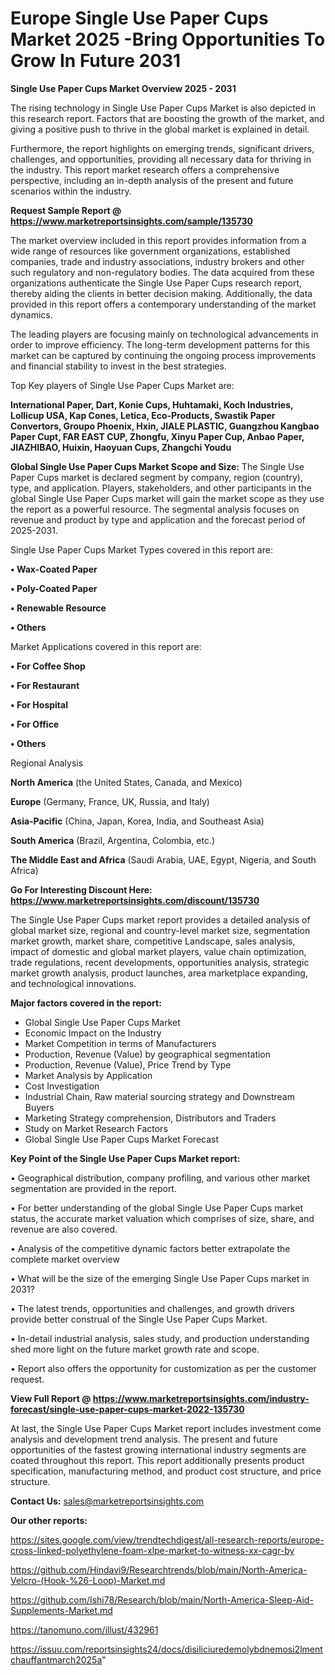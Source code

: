  # Europe Single Use Paper Cups Market 2025 -Bring Opportunities To Grow In Future 2031

<Strong> Single Use Paper Cups Market Overview 2025 - 2031</strong>

The rising technology in Single Use Paper Cups Market is also depicted in this research report. Factors that are boosting the growth of the market, and giving a positive push to thrive in the global market is explained in detail.

Furthermore, the report highlights on emerging trends, significant drivers, challenges, and opportunities, providing all necessary data for thriving in the industry. This report market research offers a comprehensive perspective, including an in-depth analysis of the present and future scenarios within the industry.

<strong>Request Sample Report @ <a href=https://www.marketreportsinsights.com/sample/135730>https://www.marketreportsinsights.com/sample/135730</a></strong>

The market overview included in this report provides information from a wide range of resources like government organizations, established companies, trade and industry associations, industry brokers and other such regulatory and non-regulatory bodies. The data acquired from these organizations authenticate the Single Use Paper Cups research report, thereby aiding the clients in better decision making. Additionally, the data provided in this report offers a contemporary understanding of the market dynamics.

The leading players are focusing mainly on technological advancements in order to improve efficiency. The long-term development patterns for this market can be captured by continuing the ongoing process improvements and financial stability to invest in the best strategies.

Top Key players of Single Use Paper Cups Market are:

<strong>International Paper, Dart, Konie Cups, Huhtamaki, Koch Industries, Lollicup USA, Kap Cones, Letica, Eco-Products, Swastik Paper Convertors, Groupo Phoenix, Hxin, JIALE PLASTIC, Guangzhou Kangbao Paper Cupt, FAR EAST CUP, Zhongfu, Xinyu Paper Cup, Anbao Paper, JIAZHIBAO, Huixin, Haoyuan Cups, Zhangchi Youdu</strong>

<strong><b>Global Single Use Paper Cups Market Scope and Size:</b></strong>
The Single Use Paper Cups market is declared segment by company, region (country), type, and application. Players, stakeholders, and other participants in the global Single Use Paper Cups market will gain the market scope as they use the report as a powerful resource. The segmental analysis focuses on revenue and product by type and application and the forecast period of 2025-2031.

Single Use Paper Cups Market Types covered in this report are:

<strong>• Wax-Coated Paper

• Poly-Coated Paper

• Renewable Resource

• Others</strong>

Market Applications covered in this report are:

<strong>• For Coffee Shop

• For Restaurant

• For Hospital

• For Office

• Others</strong> 

Regional Analysis

<strong>North America</strong> (the United States, Canada, and Mexico)

<strong>Europe</strong> (Germany, France, UK, Russia, and Italy)

<strong>Asia-Pacific</strong> (China, Japan, Korea, India, and Southeast Asia)

<strong>South America</strong> (Brazil, Argentina, Colombia, etc.)

<strong>The Middle East and Africa</strong> (Saudi Arabia, UAE, Egypt, Nigeria, and South Africa)

<strong>Go For Interesting Discount Here: <a href=https://www.marketreportsinsights.com/discount/135730>https://www.marketreportsinsights.com/discount/135730</a></strong>

The Single Use Paper Cups market report provides a detailed analysis of global market size, regional and country-level market size, segmentation market growth, market share, competitive Landscape, sales analysis, impact of domestic and global market players, value chain optimization, trade regulations, recent developments, opportunities analysis, strategic market growth analysis, product launches, area marketplace expanding, and technological innovations.

<strong><b>Major factors covered in the report:</b></strong>
<ul>
  <li>Global Single Use Paper Cups Market </li>
  <li>Economic Impact on the Industry</li>
  <li>Market Competition in terms of Manufacturers</li>
  <li>Production, Revenue (Value) by geographical segmentation</li>
  <li>Production, Revenue (Value), Price Trend by Type</li>
  <li>Market Analysis by Application</li>
  <li>Cost Investigation</li>
  <li>Industrial Chain, Raw material sourcing strategy and Downstream Buyers</li>
  <li>Marketing Strategy comprehension, Distributors and Traders</li>
  <li>Study on Market Research Factors</li>
  <li>Global Single Use Paper Cups Market Forecast</li>
</ul>

<strong><b>Key Point of the Single Use Paper Cups Market report:</b></strong>

• Geographical distribution, company profiling, and various other market segmentation are provided in the report.

• For better understanding of the global Single Use Paper Cups market status, the accurate market valuation which comprises of size, share, and revenue are also covered.

• Analysis of the competitive dynamic factors better extrapolate the complete market overview

• What will be the size of the emerging Single Use Paper Cups market in 2031?

• The latest trends, opportunities and challenges, and growth drivers provide better construal of the Single Use Paper Cups Market.

• In-detail industrial analysis, sales study, and production understanding shed more light on the future market growth rate and scope.

• Report also offers the opportunity for customization as per the customer request.

<strong><b>View Full Report @ <a href=https://www.marketreportsinsights.com/industry-forecast/single-use-paper-cups-market-2022-135730>https://www.marketreportsinsights.com/industry-forecast/single-use-paper-cups-market-2022-135730</a></b></strong>


At last, the Single Use Paper Cups Market report includes investment come analysis and development trend analysis. The present and future opportunities of the fastest growing international industry segments are coated throughout this report. This report additionally presents product specification, manufacturing method, and product cost structure, and price structure.

<strong>Contact Us:</strong>
sales@marketreportsinsights.com

<strong>Our other reports:</strong>

<a href=https://sites.google.com/view/trendtechdigest/all-research-reports/europe-cross-linked-polyethylene-foam-xlpe-market-to-witness-xx-cagr-by>https://sites.google.com/view/trendtechdigest/all-research-reports/europe-cross-linked-polyethylene-foam-xlpe-market-to-witness-xx-cagr-by</a>

<a href=https://github.com/Hindavi9/Researchtrends/blob/main/North-America-Velcro-(Hook-%26-Loop)-Market.md>https://github.com/Hindavi9/Researchtrends/blob/main/North-America-Velcro-(Hook-%26-Loop)-Market.md</a>

<a href=https://github.com/Ishi78/Research/blob/main/North-America-Sleep-Aid-Supplements-Market.md>https://github.com/Ishi78/Research/blob/main/North-America-Sleep-Aid-Supplements-Market.md</a>

<a href=https://tanomuno.com/illust/432961>https://tanomuno.com/illust/432961</a>

<a href=https://issuu.com/reportsinsights24/docs/disiliciuredemolybdnemosi2lmentchauffantmarch2025a>https://issuu.com/reportsinsights24/docs/disiliciuredemolybdnemosi2lmentchauffantmarch2025a</a>"
